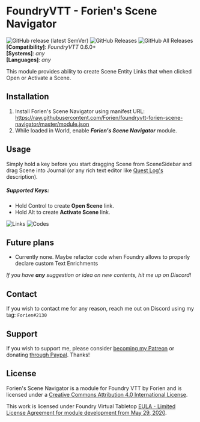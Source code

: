 # FoundryVTT - Forien's Scene Navigator
![GitHub release (latest SemVer)](https://img.shields.io/github/v/release/forien/foundryvtt-forien-scene-navigator?style=for-the-badge) 
![GitHub Releases](https://img.shields.io/github/downloads/Forien/foundryvtt-forien-scene-navigator/latest/total?style=for-the-badge) 
![GitHub All Releases](https://img.shields.io/github/downloads/Forien/foundryvtt-forien-scene-navigator/total?style=for-the-badge&label=Downloads+total)  
**[Compatibility]**: *FoundryVTT* 0.6.0+  
**[Systems]**: *any*  
**[Languages]**: *any*  

This module provides ability to create Scene Entity Links that when clicked Open or Activate a Scene.

## Installation

1. Install Forien's Scene Navigator using manifest URL: https://raw.githubusercontent.com/Forien/foundryvtt-forien-scene-navigator/master/module.json
2. While loaded in World, enable **_Forien's Scene Navigator_** module.

## Usage
Simply hold a key before you start dragging Scene from SceneSidebar and drag Scene into Journal (or any rich text editor like [Quest Log's](https://github.com/Forien/foundryvtt-forien-quest-log) description).
  
##### Supported Keys:
* Hold Control to create **Open Scene** link.
* Hold Alt to create **Activate Scene** link.  

![Links](https://i.gyazo.com/f09907d82946dd0afd209063a4f06221.png) ![Codes](https://i.gyazo.com/d25a8bc23bad1c42433585cdca176beb.png)

## Future plans

* Currently none. Maybe refactor code when Foundry allows to properly declare custom Text Enrichments

*If you have **any** suggestion or idea on new contents, hit me up on Discord!*

## Contact

If you wish to contact me for any reason, reach me out on Discord using my tag: `Forien#2130`

## Support

If you wish to support me, please consider [becoming my Patreon](https://www.patreon.com/forien) or donating [through Paypal](https://www.paypal.com/cgi-bin/webscr?cmd=_s-xclick&hosted_button_id=6P2RRX7HVEMV2&source=url). Thanks!

## License

Forien's Scene Navigator is a module for Foundry VTT by Forien and is licensed under a [Creative Commons Attribution 4.0 International License](http://creativecommons.org/licenses/by/4.0/).

This work is licensed under Foundry Virtual Tabletop [EULA - Limited License Agreement for module development from May 29, 2020](https://foundryvtt.com/article/license/).
